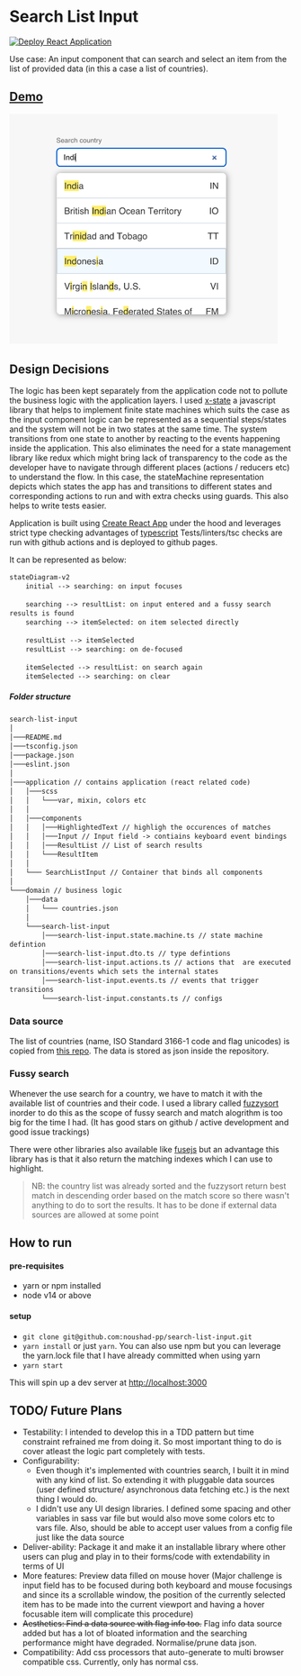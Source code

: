 # Search List Input

[![Deploy React Application](https://github.com/noushad-pp/search-list-input/actions/workflows/deploy-to-gh-pages.yml/badge.svg?branch=main)](https://github.com/noushad-pp/search-list-input/actions/workflows/deploy-to-gh-pages.yml)

Use case: An input component that can search and select an item from the list of provided data (in this a case a list of countries).

## [Demo](https://noushad-pp.github.io/search-list-input)

<img src="screenshot.png" alt="Screenshot" width="478"/>

## Design Decisions

The logic has been kept separately from the application code not to pollute the business logic with the application layers. I used [x-state](https://xstate.js.org/docs/) a javascript library that helps to implement finite state machines
which suits the case as the input component logic can be represented as a sequential steps/states and the system will not be in two states at the same time. The system transitions from one state to another by reacting to the events happening inside the application.
This also eliminates the need for a state management library like redux which might bring lack of transparency to the code as the developer have to navigate through different places (actions / reducers etc) to understand the flow. In this case, the stateMachine representation depicts which states the app has and transitions
to different states and corresponding actions to run and with extra checks using guards.
This also helps to write tests easier.

Application is built using [Create React App](https://create-react-app.dev/) under the hood and leverages strict type checking advantages of [typescript](https://www.typescriptlang.org/)
Tests/linters/tsc checks are run with github actions and is deployed to github pages.

It can be represented as below:

```mermaid
stateDiagram-v2
    initial --> searching: on input focuses

    searching --> resultList: on input entered and a fussy search results is found
    searching --> itemSelected: on item selected directly

    resultList --> itemSelected
    resultList --> searching: on de-focused

    itemSelected --> resultList: on search again
    itemSelected --> searching: on clear
```

##### Folder structure

```
search-list-input
│
│───README.md
│───tsconfig.json
│───package.json
│───eslint.json
│
│───application // contains application (react related code)
│   │───scss
│   │   └───var, mixin, colors etc
│   │
│   │───components
│   │   │───HighlightedText // highligh the occurences of matches
│   │   │───Input // Input field -> contiains keyboard event bindings
│   │   │───ResultList // List of search results
│   │   └───ResultItem
│   │
│   └─── SearchListInput // Container that binds all components
│
└───domain // business logic
    │───data
    │   └─── countries.json
    │
    └───search-list-input
        │───search-list-input.state.machine.ts // state machine defintion
        │───search-list-input.dto.ts // type defintions
        │───search-list-input.actions.ts // actions that  are executed on transitions/events which sets the internal states
        │───search-list-input.events.ts // events that trigger transitions
        └───search-list-input.constants.ts // configs
```

### Data source

The list of countries (name, ISO Standard 3166-1 code and flag unicodes) is copied from [this repo](https://github.com/mledoze/countries). The data is stored as json inside the repository.

### Fussy search

Whenever the use search for a country, we have to match it with the available list of countries and their code. I used a library called [fuzzysort](https://github.com/farzher/fuzzysort) inorder to do this as the scope of fussy search and match alogrithm is too big for the time I had. (It has good stars on github / active development and good issue trackings)

There were other libraries also available like [fusejs](https://fusejs.io/) but an advantage this library has is that it also return the matching indexes which I can use to highlight.

> NB: the country list was already sorted and the fuzzysort return best match in descending order based on the match score so there wasn't anything to do to sort the results.
> It has to be done if external data sources are allowed at some point

## How to run

#### pre-requisites

-   yarn or npm installed
-   node v14 or above

#### setup

-   `git clone git@github.com:noushad-pp/search-list-input.git`
-   `yarn install` or just `yarn`. You can also use npm but you can leverage the yarn.lock file that I have already committed when using yarn
-   `yarn start`

This will spin up a dev server at [http://localhost:3000](http://localhost:3000)

## TODO/ Future Plans

-   Testability: I intended to develop this in a TDD pattern but time constraint refrained me from doing it. So most important thing to do is cover atleast the logic part completely with tests.
-   Configurability:
    -   Even though it's implemented with countries search, I built it in mind with any kind of list. So extending it with pluggable data sources (user defined structure/ asynchronous data fetching etc.) is the next thing I would do.
    -   I didn't use any UI design libraries. I defined some spacing and other variables in sass var file but would also move some colors etc to vars file. Also, should be able to accept user values from a config file just like the data source
-   Deliver-ability: Package it and make it an installable library where other users can plug and play in to their forms/code with extendability in terms of UI
-   More features: Preview data filled on mouse hover (Major challenge is input field has to be focused during both keyboard and mouse focusings and since its a scrollable window, the position of the currently selected item has to be made into the current viewport and having a hover focusable item will complicate this procedure)
-   ~~Aesthetics: Find a data source with flag info too.~~ Flag info data source added but has a lot of bloated information and the searching performance might have degraded. Normalise/prune data json.
-   Compatibility: Add css processors that auto-generate to multi browser compatible css. Currently, only has normal css.
